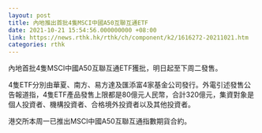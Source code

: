 ```yaml
---
layout: post
title: 內地推出首批4隻MSCI中國A50互聯互通ETF
date: 2021-10-21 15:54:56.000000000 +08:00
link: https://news.rthk.hk/rthk/ch/component/k2/1616272-20211021.htm
categories: rthk
---
```


內地首批4隻MSCI中國A50互聯互通ETF獲批，明日起至下周二發售。

4隻ETF分別由華夏、南方、易方達及匯添富4家基金公司發行。外電引述發售公告報道指，4隻ETF產品發售上限都是80億元人民幣，合計320億元，集資對象是個人投資者、機構投資者、合格境外投資者以及其他投資者。

港交所本周一已推出MSCI中國A50互聯互通指數期貨合約。
